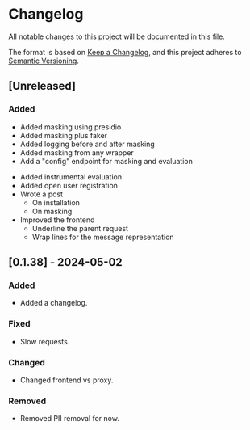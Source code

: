# Changelog

All notable changes to this project will be documented in this file.

The format is based on [Keep a Changelog](https://keepachangelog.com/en/1.1.0/),
and this project adheres to [Semantic Versioning](https://semver.org/spec/v2.0.0.html).

## [Unreleased]

### Added

- Added masking using presidio
- Added masking plus faker
- Added logging before and after masking
- Added masking from any wrapper
- Add a "config" endpoint for masking and evaluation
<!-- TODO -->
- Added instrumental evaluation
- Added open user registration
- Wrote a post
  - On installation
  - On masking
- Improved the frontend
  - Underline the parent request
  - Wrap lines for the message representation

## [0.1.38] - 2024-05-02

### Added

- Added a changelog.

### Fixed

- Slow requests.

### Changed

- Changed frontend vs proxy.

### Removed

- Removed PII removal for now.